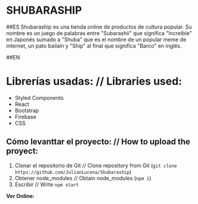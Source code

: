 # SHUBARASHIP

##ES
Shubaraship es una tienda online de productos de cultura popular. Su nombre es un juego de palabras entre "Subarashii" que significa "Increíble" en Japonés sumado a "Shuba" que es el nombre de un popular meme de internet, un pato bailaín y "Ship" al final que significa "Barco" en inglés.

##EN

# Librerías usadas: // Libraries used:

- Styled Components 
- React
- Bootstrap
- Firebase
- CSS

## Cómo levanttar el proyecto: // How to upload the proyect:

1. Clonar el repositorio de Git // Clone repository from Git (`git clone https://github.com/JulianLucena/Shubaraship`)
2. Obtener node_modules // Obtain node_modules (`npm i`)
3. Escribir // Write `npm start`

**Ver Online:** 